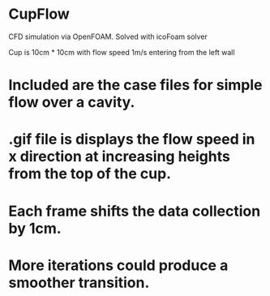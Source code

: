 # CupFlow #

CFD simulation via OpenFOAM. Solved with icoFoam solver 

Cup is 10cm * 10cm with flow speed 1m/s entering from the left wall
 
# Included are the case files for simple flow over a cavity.
# 
#
# 
# .gif file is displays the flow speed in x direction at increasing heights from the top of the cup. 
# Each frame shifts the data collection by 1cm. 
# More iterations could produce a smoother transition. 
